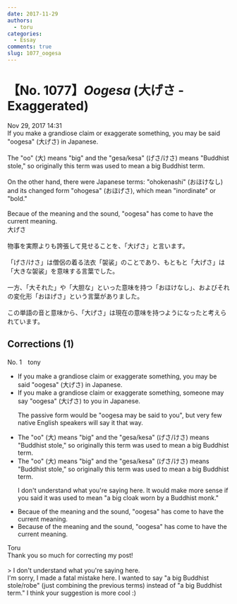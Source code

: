 ```yaml
---
date: 2017-11-29
authors:
  - toru
categories:
  - Essay
comments: true
slug: 1077_oogesa
---
```


# 【No. 1077】<strong><em>Oogesa</strong></em> (大げさ - Exaggerated)
<div class="date">Nov 29, 2017 14:31</div>
<div id="post"><div id="body_show_ori">
If you make a grandiose claim or exaggerate something, you may be said "oogesa" (大げさ) in Japanese.<br/><br/>The "oo" (大) means "big" and the "gesa/kesa" (げさ/けさ) means "Buddhist stole," so originally this term was used to mean a big Buddhist term.<br/><br/>On the other hand, there were Japanese terms: "ohokenashi" (おほけなし) and its changed form "ohogesa" (おほげさ), which mean "inordinate" or "bold."<br/><br/>Becaue of the meaning and the sound, "oogesa" has come to have the current meaning.
</div></div>

<!-- more -->

<div id="post_ja"><div id="body_show_mo">
大げさ<br/><br/>物事を実際よりも誇張して見せることを、「大げさ」と言います。<br/><br/>「げさ/けさ」は僧侶の着る法衣「袈裟」のことであり、もともと「大げさ」は「大きな袈裟」を意味する言葉でした。<br/><br/>一方、「大それた」や「大胆な」といった意味を持つ「おほけなし」、およびそれの変化形「おほげさ」という言葉がありました。<br/><br/>この単語の音と意味から、「大げさ」は現在の意味を持つようになったと考えられています。
</div></div>

## Corrections (1)
<div id="block"><div class="first_name"> No. 1　<span class="just_name">tony</span></div><div id="block2">
<ul class="correction_field">
<li class="incorrect">If you make a grandiose claim or exaggerate something, you may be said "oogesa" (大げさ) in Japanese.</li>
<li class="corrected correct">
If you make a grandiose claim or exaggerate something, <span class="f_red">someone may say</span> "oogesa" (大げさ) <span class="f_red">to you</span> in Japanese.
<p class="correction_comment">The passive form would be "oogesa may be said to you", but very few native English speakers will say it that way.</p>
</li>
</ul>
<ul class="correction_field">
<li class="incorrect">The "oo" (大) means "big" and the "gesa/kesa" (げさ/けさ) means "Buddhist stole," so originally this term was used to mean a big Buddhist term.</li>
<li class="corrected correct">
The "oo" (大) means "big" and the "gesa/kesa" (げさ/けさ) means "Buddhist stole," so originally this term was used to mean <span class="f_red">a big Buddhist term</span>.
<p class="correction_comment">I don't understand what you're saying here. It would make more sense if you said it was used to mean "a big cloak worn by a Buddhist monk."</p>
</li>
</ul>
<ul class="correction_field">
<li class="incorrect">Becaue of the meaning and the sound, "oogesa" has come to have the current meaning.</li>
<li class="corrected correct">
Becau<span class="f_red">s</span>e of the meaning and the sound, "oogesa" has come to have the current meaning.
</li>
</ul>
</div><div class="name"><span class="just_name">Toru</span><br>
Thank you so much for correcting my post! <br/><br/>&gt; I don't understand what you're saying here. <br/>I'm sorry, I made a fatal mistake here. I wanted to say "a big Buddhist stole/robe" (just combining the previous terms) instead of "a big Buddhist term." I think your suggestion is more cool :)
</div>
</div>
